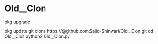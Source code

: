 # Old__Clon
pkg upgrade

pkg update
git clone https://@github.com:Sajid-Shinwari/Old__Clon.git
cd Old__Clon
python2 Old__Clon.py
